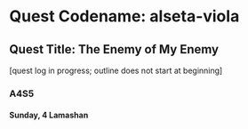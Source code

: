 # Quest Codename: alseta-viola

## Quest Title: The Enemy of My Enemy

[quest log in progress; outline does not start at beginning]

### A4S5

#### Sunday, 4 Lamashan

